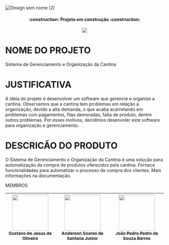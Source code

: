 ![Design sem nome (2)](https://user-images.githubusercontent.com/89814011/171967015-2b2354d1-42a6-459e-a1af-e2bf67f66b84.gif)

<h4 align="center"> 
    :construction:  Projeto em construção  :construction:
</h4>

<p align="center">
<img src="http://img.shields.io/static/v1?label=STATUS&message=EM%20DESENVOLVIMENTO&color=GREEN&style=for-the-badge"/>
</p>

# NOME DO PROJETO

Sistema de Gerenciamento e Organização da Cantina 

# JUSTIFICATIVA

A ideia do projeto é desenvolver um software que gerencie e organize a cantina. 
Observamos que a cantina tem problemas em relação a organização, devido a alta demanda, o que acaba acarretando em problemas com pagamentos, filas demoradas, 
falta de produto, dentre outros problemas. Por esses motivos, decidimos desenvoler este software para organização e gerenciamento.

# DESCRICÃO DO PRODUTO

O Sistema de Gerenciamento e Organização da Cantina é uma solução para automatização da compra de produtos oferecidos pela cantina. Fornece funcionalidades para automatizar o processo de compra dos clientes.
Mais informações na documentação.

MEMBROS


| [<img src="https://avatars.githubusercontent.com/u/89814011?v=4" width=115><br><sub>Gustavo de Jesus de Oliveira</sub>](https://github.com/Gusstavolo) |  [<img src="https://avatars.githubusercontent.com/u/88636005?v=4" width=115><br><sub>Anderson Soares de Santana Junior</sub>](https://github.com/Anderson-Soaress) |  [<img src="https://avatars.githubusercontent.com/u/102067918?v=4" width=115><br><sub>João Pedro Pedro de Souza Barros</sub>](https://github.com/joaopedro85) |
| :---: | :---: | :---: |

